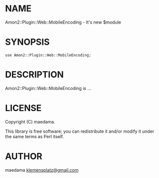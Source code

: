 # NAME

Amon2::Plugin::Web::MobileEncoding - It's new $module

# SYNOPSIS

    use Amon2::Plugin::Web::MobileEncoding;

# DESCRIPTION

Amon2::Plugin::Web::MobileEncoding is ...

# LICENSE

Copyright (C) maedama.

This library is free software; you can redistribute it and/or modify
it under the same terms as Perl itself.

# AUTHOR

maedama <klemensplatz@gmail.com>
